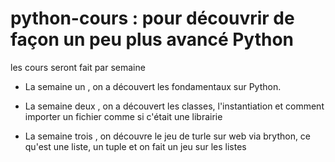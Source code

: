 # python-cours : pour découvrir de façon un peu plus avancé Python

les cours seront fait par semaine 

- La semaine un , on a découvert les fondamentaux sur Python.

- La semaine deux , on a découvert les classes, l'instantiation et comment importer un fichier comme si c'était une librairie

- La semaine trois , on découvre le jeu de turle sur web via brython, ce qu'est une liste, un tuple et on fait un jeu sur les listes 


